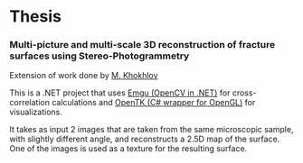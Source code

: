 # Thesis

### Multi-picture and multi-scale 3D reconstruction of fracture surfaces using Stereo-Photogrammetry

Extension of work done by [M. Khokhlov](http://tx.technion.ac.il/~gordoncn/publications/2012/2b_Fisher_Paper.pdf)

This is a .NET project that uses [Emgu (OpenCV in .NET)](http://www.emgu.com/wiki/index.php/Main_Page) for cross-correlation calculations and [OpenTK (C# wrapper for OpenGL)](https://github.com/opentk/opentk) for visualizations.

It takes as input 2 images that are taken from the same microscopic sample, with slightly different angle, and reconstructs a 2.5D map of the surface. One of the images is used as a texture for the resulting surface.
